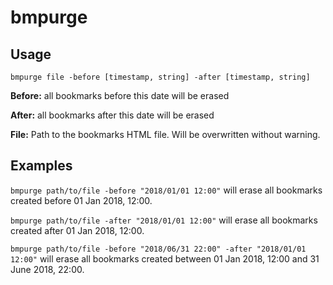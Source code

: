 # bmpurge

## Usage

`bmpurge file -before [timestamp, string] -after [timestamp, string]`

**Before:** all bookmarks before this date will be erased

**After:** all bookmarks after this date will be erased

**File:** Path to the bookmarks HTML file. Will be overwritten without warning.

## Examples

`bmpurge path/to/file -before "2018/01/01 12:00"` will erase all bookmarks created before 01 Jan 2018, 12:00.

`bmpurge path/to/file -after "2018/01/01 12:00"` will erase all bookmarks created after 01 Jan 2018, 12:00.

`bmpurge path/to/file -before "2018/06/31 22:00" -after "2018/01/01 12:00"` will erase all bookmarks created between 01 Jan 2018, 12:00 and 31 June 2018, 22:00.
